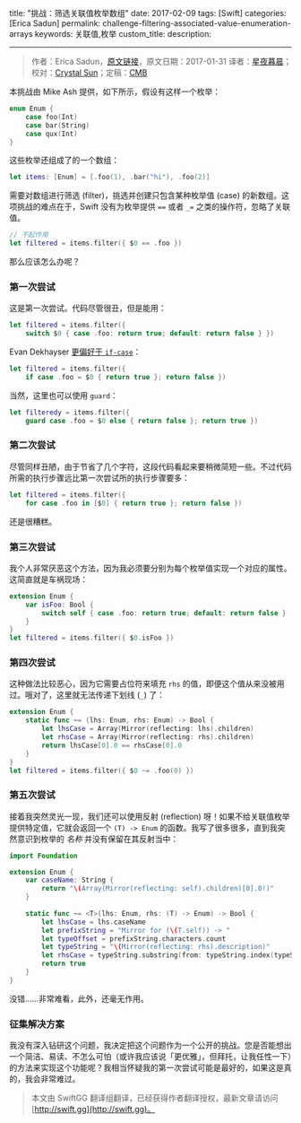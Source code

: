 title: "挑战：筛选关联值枚举数组"
date: 2017-02-09
tags: [Swift]
categories: [Erica Sadun]
permalink: challenge-filtering-associated-value-enumeration-arrays
keywords: 关联值,枚举
custom_title: 
description: 

---
> 作者：Erica Sadun，[原文链接](http://ericasadun.com/2017/01/31/challenge-filtering-associated-value-enumeration-arrays/)，原文日期：2017-01-31
> 译者：[星夜暮晨](http://www.jianshu.com/users/ef1058d2d851)；校对：[Crystal Sun](http://www.jianshu.com/users/7a2d2cc38444/latest_articles)；定稿：[CMB](https://github.com/chenmingbiao)
  







<!--此处开始正文-->

本挑战由 Mike Ash 提供，如下所示，假设有这样一个枚举：

```swift
enum Enum {
    case foo(Int)
    case bar(String)
    case qux(Int)
}
```

这些枚举还组成了的一个数组：

```swift
let items: [Enum] = [.foo(1), .bar("hi"), .foo(2)]
```

需要对数组进行筛选 (filter)，挑选并创建只包含某种枚举值 (case) 的新数组。这项挑战的难点在于，Swift 没有为枚举提供 `==` 或者 `_=` 之类的操作符，忽略了关联值。

```swift
// 不起作用
let filtered = items.filter({ $0 == .foo })
```

那么应该怎么办呢？

<!--more-->

### 第一次尝试

这是第一次尝试。代码尽管很丑，但是能用：

```swift
let filtered = items.filter({ 
    switch $0 { case .foo: return true; default: return false } })
```

Evan Dekhayser [更偏好于 `if-case`](http://twitter.com/ERDekhayser/status/826508221418504194)：

```swift
let filtered = items.filter({ 
    if case .foo = $0 { return true }; return false })
```

当然，这里也可以使用 `guard`：

```swift
let filteredy = items.filter({ 
    guard case .foo = $0 else { return false }; return true })
```

### 第二次尝试

尽管同样丑陋，由于节省了几个字符，这段代码看起来要稍微简短一些。不过代码所需的执行步骤远比第一次尝试所的执行步骤要多：

```swift
let filtered = items.filter({ 
    for case .foo in [$0] { return true }; return false })
```

还是很糟糕。

### 第三次尝试

我个人非常厌恶这个方法，因为我必须要分别为每个枚举值实现一个对应的属性。这简直就是车祸现场：

```swift
extension Enum {
    var isFoo: Bool {
        switch self { case .foo: return true; default: return false }
    }
}
let filtered = items.filter({ $0.isFoo })
```

### 第四次尝试

这种做法比较恶心，因为它需要占位符来填充 `rhs` 的值，即便这个值从来没被用过。哦对了，这里就无法传递下划线 (`_`) 了：

```swift
extension Enum {
    static func ~= (lhs: Enum, rhs: Enum) -> Bool {
        let lhsCase = Array(Mirror(reflecting: lhs).children)
        let rhsCase = Array(Mirror(reflecting: rhs).children)
        return lhsCase[0].0 == rhsCase[0].0
    }
}
let filtered = items.filter({ $0 ~= .foo(0) })
```

### 第五次尝试

接着我突然灵光一现，我们还可以使用反射 (reflection) 呀！如果不给关联值枚举提供特定值，它就会返回一个 `(T) -> Enum` 的函数。我写了很多很多，直到我突然意识到枚举的 *名称* 并没有保留在其反射当中：

```swift
import Foundation

extension Enum {
    var caseName: String {
        return "\(Array(Mirror(reflecting: self).children)[0].0!)"
    }
    
    static func ~= <T>(lhs: Enum, rhs: (T) -> Enum) -> Bool {
        let lhsCase = lhs.caseName
        let prefixString = "Mirror for (\(T.self)) -> "
        let typeOffset = prefixString.characters.count
        let typeString = "\(Mirror(reflecting: rhs).description)"
        let rhsCase = typeString.substring(from: typeString.index(typeString.startIndex, offsetBy: typeOffset))
        return true
    }
}
```

没错……非常难看，此外，还毫无作用。

### 征集解决方案

我没有深入钻研这个问题，我决定把这个问题作为一个公开的挑战。您是否能想出一个简洁、易读、不怎么可怕（或许我应该说「更优雅」，但拜托，让我任性一下）的方法来实现这个功能呢？我相当怀疑我的第一次尝试可能是最好的，如果这是真的，我会非常难过。
> 本文由 SwiftGG 翻译组翻译，已经获得作者翻译授权，最新文章请访问 [http://swift.gg](http://swift.gg)。